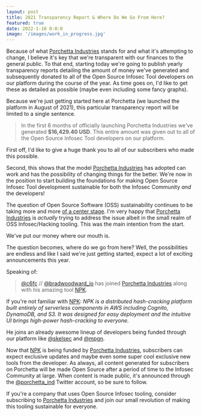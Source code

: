 ```yaml
---
layout: post
title: 2021 Transparency Report & Where Do We Go From Here?
featured: true
date: 2022-1-10 0:0:0
image: '/images/work_in_progress.jpg'
---
```


Because of what [Porchetta Industries](https://porchetta.industries) stands for and what it's attempting to change, I believe it's key that we're transparent with our finances to the general public. To that end, starting today we're going to publish yearly transparency reports detailing the amount of money we've generated and subsequently donated to all of the Open Source Infosec Tool developers on our platform during the course of the year. As time goes on, I'd like to get these as detailed as possible (maybe even including some fancy graphs).

Because we're just getting started here at Porchetta (we launched the platform in August of 2021), this particular transparency report will be limited to a single sentence.

> In the first 6 months of officially launching Porchetta Industries we've generated **$16,429.40 USD**. This entire amount was given out to all of the Open Source Infosec Tool developers on our platform.

First off, I'd like to give a huge thank you to all of our subscribers who made this possible.

Second, this shows that the model [Porchetta Industries](https://porchetta.industries) has adopted can work and has the possibility of changing things for the better. We're now in the position to start building the foundations for making Open Source Infosec Tool development sustainable for both the Infosec Community *and* the developers!

The question of Open Source Software (OSS) sustainability continues to be taking more and more [of a center stage](https://www.bleepingcomputer.com/news/security/dev-corrupts-npm-libs-colors-and-faker-breaking-thousands-of-apps/). I'm very happy that [Porchetta Industries](https://porchetta.industries) is *actually* trying to address the issue albeit in the small realm of OSS Infosec/Hacking tooling. This was the main intention from the start.

We've put our money where our mouth is.

The question becomes, where do we go from here? Well, the possibilities are endless and like I said we're just getting started, expect a lot of exciting announcements this year.

Speaking of:

> [@c6fc](https://github.com/c6fc/) // [@bradwoodward_io](https://twitter.com/bradwoodward_io) has joined [Porchetta Industries](https://porchetta.industries) along with his amazing tool [NPK](https://github.com/c6fc/npk).

If you're not familiar with [NPK](https://github.com/c6fc/npk): *NPK is a distributed hash-cracking platform built entirely of serverless components in AWS including Cognito, DynamoDB, and S3. It was designed for easy deployment and the intuitive UI brings high-power hash-cracking to everyone.*

He joins an already awesome lineup of developers being funded through our platform like [@skelsec](https://twitter.com/SkelSec) and [@mpgn](https://twitter.com/mpgn_x64).

Now that [NPK](https://github.com/c6fc/npk) is being funded by [Porchetta Industries](https://porchetta.industries), subscribers can expect exclusive updates and maybe even some super cool exclusive new tools from the developer. As always, all content generated for subscribers on Porchetta will be made Open Source after a period of time to the Infosec Community at large. When content is made public, it's announced through the [@porchetta_ind](https://twitter.com/porchetta_ind) Twitter account, so be sure to follow.

If you're a company that uses Open Source Infosec tooling, consider subscribing to [Porchetta Industries](https://porchetta.industries) and join our small revolution of making this tooling sustainable for everyone.